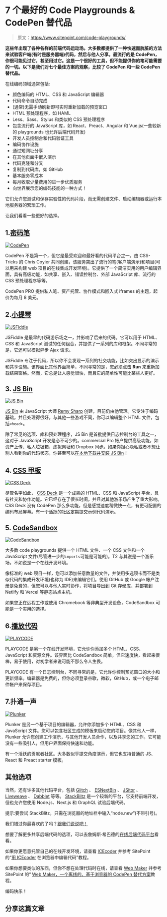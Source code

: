 # 7 个最好的 Code Playgrounds & CodePen 替代品

> 原文：<https://www.sitepoint.com/code-playgrounds/>

**这些年出现了各种各样的前端代码运动场。大多数都提供了一种快速而肮脏的方法来试验客户端(有时是服务器端)代码，然后与他人分享。最流行的是 CodePen，你很可能见过它，甚至用过它。这是一个很好的工具，但不能提供你的笔可能需要的一切。以下是我们对七个最佳方案的观察，比较了 CodePen 和一些 CodePen 替代品。**

在线编码领域通常包括:

*   颜色编码的 HTML、CSS 和 JavaScript 编辑器
*   代码命令自动完成
*   (通常)无需手动刷新即可实时重新加载的预览窗口
*   HTML 预处理程序，如 HAML
*   Less、Sass、Stylus 和类似的 CSS 预处理程序
*   包含流行的 JavaScript 库，如 React、Preact、Angular 和 Vue.js(一些较新的 playgrounds 也允许后端代码开发)
*   开发人员控制台和代码验证工具
*   编码协作设施
*   通过短网址分享
*   在其他页面中嵌入演示
*   代码克隆和分叉
*   复制到代码库，如 GitHub
*   基本服务零成本
*   每月收取少量费用的进一步优质服务
*   向世界展示您的编码技能的一种方式！

它们允许您测试和保存实验性的代码片段，而无需创建文件、启动编辑器或运行本地服务器的繁琐工作。

让我们看看一些更好的选择。

## 1.[密码笔](http://codepen.io/)

[![CodePen](img/fecec9cbd7eeb9da207d122c14c22f57.png)](http://codepen.io/)

CodePen 不是第一个，但它是最受欢迎和最好看的代码平台之一。由 CSS-Tricks 的 Chris Coyier 共同创建，该服务突出了流行的笔(客户端演示)和项目(可以用来构建 web 项目的在线集成开发环境)。它提供了一个简洁实用的用户编辑界面，具有高级功能，如共享、嵌入、错误控制台、外部 JavaScript 库、流行的 CSS 预处理程序等等。

CodePen PRO 提供私人笔、资产托管、协作模式和嵌入式 iframes 的主题，起价为每月 8 美元。

## 2.[小提琴](https://jsfiddle.net/)

[![JSFiddle](img/2e5d4c8dbea7e986315d52e6e5df9670.png)](https://jsfiddle.net/)

JSFiddle 是最早的代码游乐场之一，并影响了后来的代码。它可以用于 HTML、CSS 和 JavaScript 测试的任何组合，并提供了一系列的库和框架。不同寻常的是，它还可以模拟异步 Ajax 请求。

JSFiddle 专注于代码，所以你不会发现一系列的社交功能，比如突出显示的演示和共享设施。该界面比其他界面简单，不同寻常的是，您必须点击 **Run** 来重新加载结果窗格。然而，它总是让人感觉很快，而且它的简单性可能比某些人更好。

## 3. [JS Bin](http://jsbin.com/)

[![JS Bin](img/089ea74cb70f03580a0bd9f0f925bc13.png)](http://jsbin.com/)

[JS Bin](http://jsbin.com/) 由 JavaScript 大师 [Remy Sharp](http://remysharp.com/) 创建，目前仍由他管理。它专注于编码基础，并且处理得很好。与其他一些游戏不同，你可以编辑整个 HTML 文件，包括`<head>`。

除了常见的选项、库和预处理程序，JS Bin 是首批提供日志控制台的工具之一，这对于 JavaScript 开发是必不可少的。commercial Pro 帐户提供高级功能，如资产上传、私人垃圾箱、虚拟网址和 Dropbox 同步。如果你担心隐私或者不想让别人看到你的代码状态，你甚至可以[在本地下载并安装 JS Bin](https://jsbin.com/help/running-a-local-copy-of-jsbin/)！

## 4. [CSS 甲板](http://cssdeck.com/)

[![CSS Deck](img/21703d774ef24c226c7f209dc969404d.png)](http://cssdeck.com/)

尽管名字如此， [CSS Deck](http://cssdeck.com/) 是一个成熟的 HTML、CSS 和 JavaScript 平台，具有社交和协作功能。它已经存在了很长时间，并且对其他游乐场产生了重大影响。CSS Deck 没有 CodePen 那么多功能，但是感觉速度稍微快一点，有更可配置的编码布局屏幕。有一个活跃的社区定期提交示例代码演示。

## 5. [CodeSandbox](https://codesandbox.io/)

[![CodeSandbox](img/0c1428c2e9fd16f0231279adfb9583b7.png)](https://codesandbox.io/)

大多数 code playgrounds 提供一个 HTML 文件、一个 CSS 文件和一个 JavaScript 文件(尽管进一步的`imports`可能是可能的)。T2 与其说是一个游乐场，不如说是一个在线开发环境。

像标准的 web 项目一样，您可以添加任意数量的文件，并使用多选项卡而不是类似代码的集成开发环境(也称为 IDE)来编辑它们。使用 GitHub 或 Google 帐户注册是免费的，但您可以与他人实时协作，将项目导出到 Git 存储库，并部署到 Netlify 和 Vercel 等静态站点主机。

如果您正在远程工作或使用 Chromebook 等非典型开发设备，CodeSandbox 可能是一个实用的选择。

## 6.[播放代码](https://playcode.io/)

[![PLAYCODE](img/d7bff5ad2c6f9a54b94339c982697fe4.png)](https://playcode.io/)

PLAYCODE 是另一个在线开发环境，它允许你添加多个 HTML、CSS、JavaScript 和资源文件。该界面比 CodeSandbox 简单，但它速度快，看起来很棒，易于使用，对初学者来说可能不那么令人生畏。

PLAYCODE 有一个日志控制台，不同寻常的是，它允许你控制预览窗口的大小和更新频率。编辑器是免费的，但你必须登录谷歌，微软，GitHub，或一个电子邮件帐户来保存项目。

## 7.扑通一声

[![Plunker](img/d71d3ddf3b09f177074d14e47f02f02b.png)](http://plnkr.co/)

Plunker 是另一个基于项目的编辑器，允许你添加多个 HTML、CSS 和 JavaScript 文件。您可以包含社区生成的模板来启动您的项目。像其他人一样，Plunker 允许您创建工作演示，与其他开发人员合作，以及共享您的工作。它可能没有一些吸引人，但用户界面保持快速和功能。

有一个活跃的贡献者社区。大多数似乎提交角度演示，但它也支持普通的 JS、React 和 Preact starter 模板。

## 其他选项

当然，还有许多其他代码平台，包括 [Glitch](https://glitch.com/) 、 [ESNextBin](https://esnextb.in/) 、 [JSitor](https://jsitor.com/) 、 [Liveweave](http://liveweave.com/) 、 [Dabblet](http://dabblet.com/) 等等。 [StackBlitz](https://stackblitz.com/) 是一个较新的平台，它支持前端开发，但也允许您使用 Node.js、Next.js 和 GraphQL 试验后端代码。

提示:要尝试 StackBlitz，只需在浏览器的地址栏中输入“node.new”(不带引号)。

我们错过你最喜欢的了吗？[跟我们说说吧！](https://twitter.com/sitepointdotcom)

想要了解更多共享后端代码的选项，可以去詹姆斯·希巴德的[在线后端代码平台](https://www.sitepoint.com/round-up-online-code-playgrounds/)看看。

如果你更愿意托管自己的在线开发环境，请查看 [ICEcoder](https://icecoder.net/) 并参考 SitePoint 的“[用 ICEcoder](https://www.sitepoint.com/edit-code-in-the-browser-with-icecoder/) 在浏览器中编辑代码”教程。

如果你想要类似的东西，但你不想在处理代码时在线，请查看 [Web Maker](https://webmakerapp.com/) 并参考 SitePoint 的“ [Web Maker，一个离线的、基于浏览器的 CodePen 替代方案](https://www.sitepoint.com/web-maker-an-offline-browser-based-codepen-alternative/)教程。

编码快乐！

## 分享这篇文章